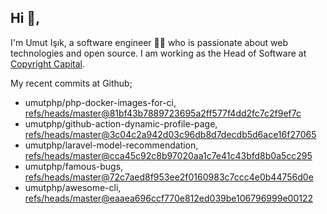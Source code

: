 ## Hi 👋, 
I'm Umut Işık, a software engineer 👨‍💻 who is passionate about web technologies and open source. I am working as the Head of Software at [Copyright Capital](https://www.copyrightcapital.com/).

My recent commits at Github;
<!-- START gadpp -->
- umutphp/php-docker-images-for-ci, [refs/heads/master@81bf43b7889723695a2ff577f4dd2fc7c2f9ef7c](https://github.com/umutphp/php-docker-images-for-ci/commit/81bf43b7889723695a2ff577f4dd2fc7c2f9ef7c)
- umutphp/github-action-dynamic-profile-page, [refs/heads/master@3c04c2a942d03c96db8d7decdb5d6ace16f27065](https://github.com/umutphp/github-action-dynamic-profile-page/commit/3c04c2a942d03c96db8d7decdb5d6ace16f27065)
- umutphp/laravel-model-recommendation, [refs/heads/master@cca45c92c8b97020aa1c7e41c43bfd8b0a5cc295](https://github.com/umutphp/laravel-model-recommendation/commit/cca45c92c8b97020aa1c7e41c43bfd8b0a5cc295)
- umutphp/famous-bugs, [refs/heads/master@72c7aed8f953ee2f0160983c7ccc4e0b44756d0e](https://github.com/umutphp/famous-bugs/commit/72c7aed8f953ee2f0160983c7ccc4e0b44756d0e)
- umutphp/awesome-cli, [refs/heads/master@eaaea696ccf770e812ed039be106796999e00122](https://github.com/umutphp/awesome-cli/commit/eaaea696ccf770e812ed039be106796999e00122)

